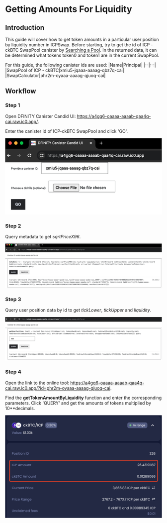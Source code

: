 # Getting Amounts For Liquidity

## Introduction

This guide will cover how to get token amounts in a particular user position by liquidity number in ICPSwap. Before starting, try to get the id of ICP - ckBTC SwapPool canister by [Searching a Pool](../../01.SwapFactory/01.Searching_a_Pool.md). In the returned data, it can be determined what tokens token0 and token1 are in the current SwapPool.

For this guide, the following canister ids are used:
|Name|Principal|
|:-|:-:|
|SwapPool of ICP - ckBTC|xmiu5-jqaaa-aaaag-qbz7q-cai|
|SwapCalculator|phr2m-oyaaa-aaaag-qjuoq-cai|

## Workflow

### Step 1
Open DFINITY Canister Candid UI: https://a4gq6-oaaaa-aaaab-qaa4q-cai.raw.ic0.app/.

Enter the canister id of ICP-ckBTC SwapPool and click 'GO'.

![DFINITY Canister Candid UI](../../_img/get_amounts_for_liquidity_1.png)

### Step 2
Query metadata to get *sqrtPriceX96*.

![Query metadata](../../_img/get_amounts_for_liquidity_2.png)

### Step 3
Query user position data by id to get *tickLower*, *tickUpper* and *liquidity*.

![Query user position by id](../../_img/get_amounts_for_liquidity_3.png)

### Step 4
Open the link to the online tool: https://a4gq6-oaaaa-aaaab-qaa4q-cai.raw.ic0.app/?id=phr2m-oyaaa-aaaag-qjuoq-cai.

Find the **getTokenAmountByLiquidity** function and enter the corresponding parameters. Click 'QUERY' and get the amounts of tokens multiplied by 10**decimals.

![Front-end data](../../_img/get_amounts_for_liquidity_5.png) 